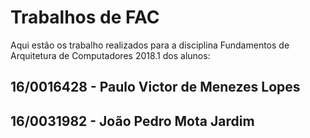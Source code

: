 # Trabalhos de FAC

Aqui estão os trabalho realizados para a disciplina Fundamentos de Arquitetura de Computadores 2018.1 dos alunos:

## 16/0016428 - Paulo Victor de Menezes Lopes
## 16/0031982 - João Pedro Mota Jardim
